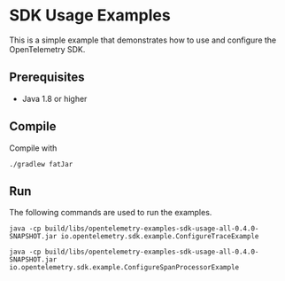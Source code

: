 # SDK Usage Examples

This is a simple example that demonstrates how to use and configure the OpenTelemetry SDK. 

## Prerequisites
* Java 1.8 or higher


## Compile
Compile with 
```shell script
./gradlew fatJar
```

## Run

The following commands are used to run the examples.
```shell script
java -cp build/libs/opentelemetry-examples-sdk-usage-all-0.4.0-SNAPSHOT.jar io.opentelemetry.sdk.example.ConfigureTraceExample
```
```shell script
java -cp build/libs/opentelemetry-examples-sdk-usage-all-0.4.0-SNAPSHOT.jar io.opentelemetry.sdk.example.ConfigureSpanProcessorExample
```